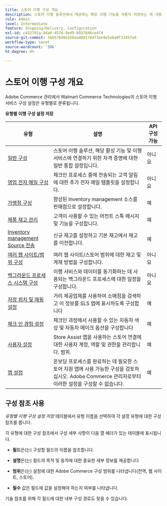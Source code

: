 ```yaml
---
title: 스토어 이행 구성 개요
description: 스토어 이행 솔루션에서 제공하는 확장 이행 기능을 사용자 지정하는 데 사용할 수 있는 관리자 구성 설정 유형에 대해 알아보고, 구성을 완료하기 위한 지침에 연결합니다.
role: Admin
level: Intermediate
feature: Shipping/Delivery, Configuration
exl-id: c432791a-94a0-457d-9ed9-8937846ce4f4
source-git-commit: 36b57648e156ead801764f3ee4e5e6a0f3245fe6
workflow-type: tm+mt
source-wordcount: '386'
ht-degree: 0%

---
```


# 스토어 이행 구성 개요

Adobe Commerce 관리에서 Walmart Commerce Technologies의 스토어 이행 서비스 구성 설정은 유형별로 분류됩니다.

**유형별 이행 구성 설정 저장**

| **유형** | **설명** | **API 구성 가능** |
|--------------------------------------------------------------------------|--------------------------------------------------------------------------------------------------------------------------------------------------------------------------|----------------------|
| [일반 구성](enable-general.md) | 스토어 이행 솔루션, 해당 활성 기능 및 이행 서비스에 연결하기 위한 자격 증명에 대한 일반 통합 설정입니다. | 아니요 |
| [영업 전자 메일 구성](sales-emails.md) | 체크인 프로세스 중에 전송되는 고객 알림에 대한 추가 전자 메일 템플릿을 설정합니다. | 아니요 |
| [가맹점 구성](merchant-store-configuration.md) | 향상된 Inventory management 소스를 판매점으로 설정합니다. | 예 |
| [제품 재고 관리](product-stock.md) | 고객이 사용할 수 있는 머천트 스톡 메시지 및 기능을 구성합니다. | 예 |
| [Inventory management Source 전송](inventory-stock-transfer.md) | 신규 재고를 설정하고 기본 재고에서 재고를 이전합니다. | 예 |
| [여러 웹 사이트/범위 구성](multi-site-and-scope-config.md) | 여러 웹 사이트/스토어 범위에 대한 재고 및 게재 방법을 구성합니다. | 아니요 |
| [백그라운드 프로세스 시스템 구성](background-processes.md) | 이행 서비스와 데이터를 동기화하는 데 사용되는 백그라운드 프로세스에 대한 일정을 구성합니다. | 아니요 |
| [저장 위치 및 매핑 설정](store-location-map-provider-setup.md) | 거리 제공업체를 사용하여 소매점을 검색하고 이 정보를 SLS 맵에 표시하도록 구성합니다 | 예 |
| [체크 인 경험 설정](check-in-experience-setup.md) | 체크인 과정에서 사용할 수 있는 자동차 색상 및 자동차 메이크 옵션을 구성합니다 | 예 |
| [사용자 설정](user-setup.md) | Store Assist 앱을 사용하는 스토어 연결에 대한 사용자 계정, 역할 및 권한을 관리합니다. 범위. | 예 |
| [앱 설정](app-setup.md) | 온보딩 프로세스를 완료하는 데 필요한 스토어 지원 앱에 사용 가능한 구성을 검토하십시오. Adobe Commerce 관리자로부터 이러한 설정을 구성할 수 없습니다. | 예 |

## 구성 참조 사용

_유형별 이행 구성 설정 저장_ 테이블에서 유형 이름을 선택하여 각 설정 유형에 대한 구성 참조를 봅니다.

각 유형에 대한 구성 참조에서 구성 세부 사항이 다음 열 헤더가 있는 테이블에 표시됩니다.

- **필드**&#x200B;은(는) 구성할 필드의 이름을 참조합니다.

- **설명**&#x200B;은(는) 필드의 목적 및 동작에 대한 중요한 세부 정보를 제공합니다

- **범위**&#x200B;은(는) 설정에 대한 Adobe Commerce 구성 범위를 나타냅니다(전역, 웹 사이트, 스토어).

- **필수** 값은 필드에 값을 설정해야 하는지 여부를 나타냅니다.

기술 참조를 위해 각 필드에 대한 내부 구성 경로도 찾을 수 있습니다.
